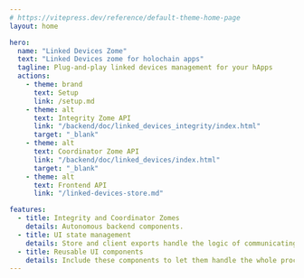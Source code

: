 ```yaml
---
# https://vitepress.dev/reference/default-theme-home-page
layout: home

hero:
  name: "Linked Devices Zome"
  text: "Linked Devices zome for holochain apps"
  tagline: Plug-and-play linked devices management for your hApps
  actions:
    - theme: brand
      text: Setup
      link: /setup.md
    - theme: alt
      text: Integrity Zome API
      link: "/backend/doc/linked_devices_integrity/index.html"
      target: "_blank"
    - theme: alt
      text: Coordinator Zome API
      link: "/backend/doc/linked_devices/index.html"
      target: "_blank"
    - theme: alt
      text: Frontend API
      link: "/linked-devices-store.md"

features:
  - title: Integrity and Coordinator Zomes
    details: Autonomous backend components.
  - title: UI state management
    details: Store and client exports handle the logic of communicating with the zomes from the UI out of the box.
  - title: Reusable UI components
    details: Include these components to let them handle the whole process for you.
---
```

